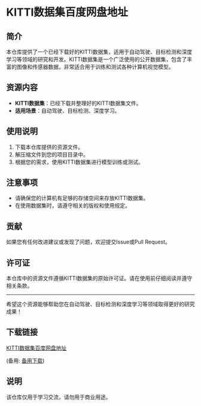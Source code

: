 # KITTI数据集百度网盘地址

## 简介
本仓库提供了一个已经下载好的KITTI数据集，适用于自动驾驶、目标检测和深度学习等领域的研究和开发。KITTI数据集是一个广泛使用的公开数据集，包含了丰富的图像和传感器数据，非常适合用于训练和测试各种计算机视觉模型。

## 资源内容
- **KITTI数据集**：已经下载并整理好的KITTI数据集文件。
- **适用场景**：自动驾驶、目标检测、深度学习。

## 使用说明
1. 下载本仓库提供的资源文件。
2. 解压缩文件到您的项目目录中。
3. 根据您的需求，使用KITTI数据集进行模型训练或测试。

## 注意事项
- 请确保您的计算机有足够的存储空间来存放KITTI数据集。
- 在使用数据集时，请遵守相关的版权和使用规定。

## 贡献
如果您有任何改进建议或发现了问题，欢迎提交Issue或Pull Request。

## 许可证
本仓库中的资源文件遵循KITTI数据集的原始许可证。请在使用前仔细阅读并遵守相关条款。

---

希望这个资源能够帮助您在自动驾驶、目标检测和深度学习等领域取得更好的研究成果！

## 下载链接
[KITTI数据集百度网盘地址](https://pan.quark.cn/s/2bc32323de85) 

(备用: [备用下载](https://pan.baidu.com/s/1uHUKM3QcxQenPifoCivkWQ?pwd=1234))

## 说明

该仓库仅用于学习交流，请勿用于商业用途。
